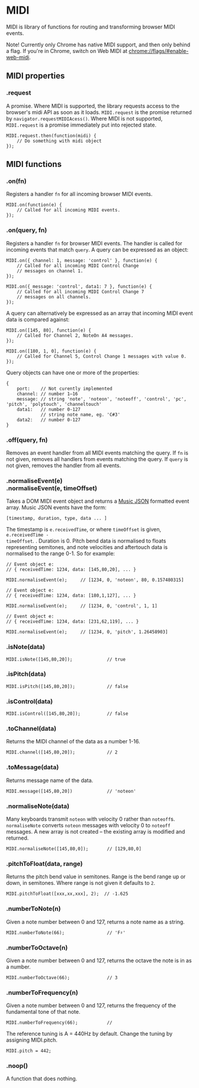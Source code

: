 # MIDI

MIDI is library of functions for routing and transforming browser MIDI events.

Note! Currently only Chrome has native MIDI support, and then only behind a flag.
If you're in Chrome, switch on Web MIDI at
<a href="chrome://flags/#enable-web-midi">chrome://flags/#enable-web-midi</a>.

## MIDI properties

### .request

A promise. Where MIDI is supported, the library requests access to the browser's
midi API as soon as it loads. <code>MIDI.request</code> is the promise returned
by <code>navigator.requestMIDIAcess()</code>. Where MIDI is not supported,
<code>MIDI.request</code> is a promise immediately put into rejected state.

    MIDI.request.then(function(midi) {
        // Do something with midi object
    });

## MIDI functions

### .on(fn)

Registers a handler <code>fn</code> for all incoming browser MIDI events.

    MIDI.on(function(e) {
        // Called for all incoming MIDI events.
    });

### .on(query, fn)

Registers a handler <code>fn</code> for browser MIDI events. The handler is
called for incoming events that match <code>query</code>. A query can be
expressed as an object:

    MIDI.on({ channel: 1, message: 'control' }, function(e) {
        // Called for all incoming MIDI Control Change
        // messages on channel 1.
    });

    MIDI.on({ message: 'control', data1: 7 }, function(e) {
        // Called for all incoming MIDI Control Change 7
        // messages on all channels.
    });

A query can alternatively be expressed as an array that incoming MIDI event data
is compared&nbsp;against:

    MIDI.on([145, 80], function(e) {
        // Called for Channel 2, NoteOn A4 messages.
    });

    MIDI.on([180, 1, 0], function(e) {
        // Called for Channel 5, Control Change 1 messages with value 0.
    });

Query objects can have one or more of the properties:

    {
        port:    // Not curently implemented
        channel: // number 1–16
        message: // string 'note', 'noteon', 'noteoff', 'control', 'pc', 'pitch', 'polytouch', 'channeltouch'
        data1:   // number 0-127
                 // string note name, eg. 'C#3'
        data2:   // number 0-127
    }

### .off(query, fn)

Removes an event handler from all MIDI events matching the query. If
<code>fn</code> is not given, removes all handlers from events matching the
query. If <code>query</code> is not given, removes the handler from all events.


### .normaliseEvent(e)<br/>.normaliseEvent(e, timeOffset)

Takes a DOM MIDI event object and returns a
<a href="https://github.com/sound-io/music-json-spec">Music JSON</a> formatted
event array. Music JSON events have the form:

    [timestamp, duration, type, data ... ]

The timestamp is <code>e.receivedTime</code>, or where <code>timeOffset</code>
is given, <code>e.receivedTime - timeOffset</code>. . Duration is 0. Pitch bend
data is normalised to floats representing semitones, and note velocities and
aftertouch data is normalised to the range 0-1. So for example:

    // Event object e:
    // { receivedTime: 1234, data: [145,80,20], ... }
    
    MIDI.normaliseEvent(e);     // [1234, 0, 'noteon', 80, 0.157480315]

    // Event object e:
    // { receivedTime: 1234, data: [180,1,127], ... }
    
    MIDI.normaliseEvent(e);     // [1234, 0, 'control', 1, 1]

    // Event object e:
    // { receivedTime: 1234, data: [231,62,119], ... }
    
    MIDI.normaliseEvent(e);     // [1234, 0, 'pitch', 1.26458903]

### .isNote(data)

    MIDI.isNote([145,80,20]);             // true

### .isPitch(data)

    MIDI.isPitch([145,80,20]);            // false

### .isControl(data)

    MIDI.isControl([145,80,20]);          // false

### .toChannel(data)

Returns the MIDI channel of the data as a number 1-16.

    MIDI.channel([145,80,20]);            // 2

### .toMessage(data)

Returns message name of the data.

    MIDI.message([145,80,20])             // 'noteon'

### .normaliseNote(data)

Many keyboards transmit <code>noteon</code> with velocity 0 rather than
<code>noteoff</code>s. <code>normaliseNote</code> converts <code>noteon</code>
messages with velocity 0 to <code>noteoff</code> messages. A new array is
not created – the existing array is modified and returned.

    MIDI.normaliseNote([145,80,0]);       // [129,80,0]

### .pitchToFloat(data, range)

Returns the pitch bend value in semitones. Range is the bend range up or down,
in semitones. Where range is not given it defaults to <code>2</code>.

    MIDI.pitchToFloat([xxx,xx,xxx], 2);  // -1.625

### .numberToNote(n)

Given a note number between 0 and 127, returns a note name as a string.

    MIDI.numberToNote(66);                // 'F♯'

### .numberToOctave(n)

Given a note number between 0 and 127, returns the octave the note is in as a number. 

    MIDI.numberToOctave(66);              // 3

### .numberToFrequency(n)

Given a note number between 0 and 127, returns the frequency of the fundamental tone of that note.

    MIDI.numberToFrequency(66);           // 

The reference tuning is A = 440Hz by default. Change the tuning by assigning MIDI.pitch.

    MIDI.pitch = 442;

### .noop()

A function that does nothing.

